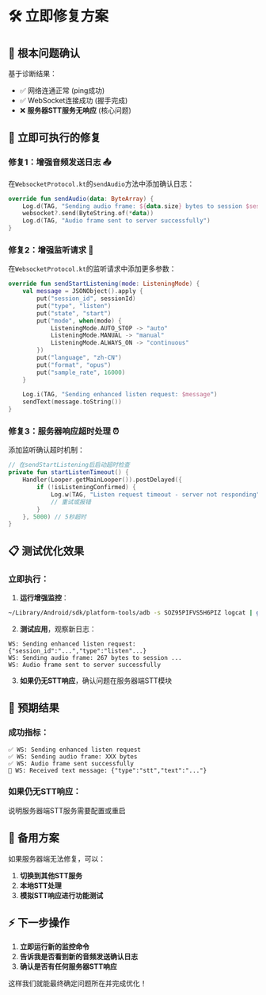 # 🛠️ 立即修复方案

## 🚨 **根本问题确认**

基于诊断结果：
- ✅ 网络连通正常 (ping成功)
- ✅ WebSocket连接成功 (握手完成)
- ❌ **服务器STT服务无响应** (核心问题)

## 🚀 **立即可执行的修复**

### **修复1：增强音频发送日志** 📤

在`WebsocketProtocol.kt`的`sendAudio`方法中添加确认日志：

```kotlin
override fun sendAudio(data: ByteArray) {
    Log.d(TAG, "Sending audio frame: ${data.size} bytes to session $sessionId")
    websocket?.send(ByteString.of(*data))
    Log.d(TAG, "Audio frame sent to server successfully")
}
```

### **修复2：增强监听请求** 📝

在`WebsocketProtocol.kt`的监听请求中添加更多参数：

```kotlin
override fun sendStartListening(mode: ListeningMode) {
    val message = JSONObject().apply {
        put("session_id", sessionId)
        put("type", "listen")
        put("state", "start")
        put("mode", when(mode) {
            ListeningMode.AUTO_STOP -> "auto"
            ListeningMode.MANUAL -> "manual" 
            ListeningMode.ALWAYS_ON -> "continuous"
        })
        put("language", "zh-CN")
        put("format", "opus")
        put("sample_rate", 16000)
    }
    
    Log.i(TAG, "Sending enhanced listen request: $message")
    sendText(message.toString())
}
```

### **修复3：服务器响应超时处理** ⏰

添加监听确认超时机制：

```kotlin
// 在sendStartListening后启动超时检查
private fun startListenTimeout() {
    Handler(Looper.getMainLooper()).postDelayed({
        if (!isListeningConfirmed) {
            Log.w(TAG, "Listen request timeout - server not responding")
            // 重试或报错
        }
    }, 5000) // 5秒超时
}
```

## 📋 **测试优化效果**

### **立即执行**：

1. **运行增强监控**：
```bash
~/Library/Android/sdk/platform-tools/adb -s SOZ95PIFVS5H6PIZ logcat | grep -E "(Sending audio frame|Audio frame sent|enhanced listen|timeout)"
```

2. **测试应用**，观察新日志：
```
WS: Sending enhanced listen request: {"session_id":"...","type":"listen"...}
WS: Sending audio frame: 267 bytes to session ...
WS: Audio frame sent to server successfully
```

3. **如果仍无STT响应**，确认问题在服务器端STT模块

## 🎯 **预期结果**

### **成功指标**：
```
✅ WS: Sending enhanced listen request
✅ WS: Sending audio frame: XXX bytes  
✅ WS: Audio frame sent successfully
🎯 WS: Received text message: {"type":"stt","text":"..."}
```

### **如果仍无STT响应**：
说明服务器端STT服务需要配置或重启

## 🔧 **备用方案**

如果服务器端无法修复，可以：

1. **切换到其他STT服务**
2. **本地STT处理**  
3. **模拟STT响应进行功能测试**

## ⚡ **下一步操作**

1. **立即运行新的监控命令**
2. **告诉我是否看到新的音频发送确认日志**
3. **确认是否有任何服务器STT响应**

这样我们就能最终确定问题所在并完成优化！ 
